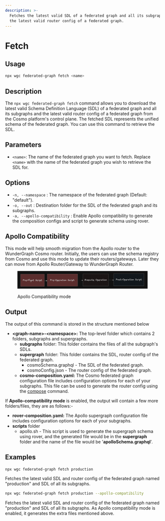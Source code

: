 ```yaml
---
description: >-
  Fetches the latest valid SDL of a federated graph and all its subgraphs and
  the latest valid router config of a federated graph.
---
```


# Fetch

## Usage

```bash
npx wgc federated-graph fetch <name>
```

## Description

The `npx wgc federated-graph fetch` command allows you to download the latest valid Schema Definition Language (SDL) of a federated graph and all its subgraphs and the latest valid router config of a federated graph from the Cosmo platform's control plane. The fetched SDL represents the unified schema of the federated graph. You can use this command to retrieve the SDL.

## Parameters

* `<name>`: The name of the federated graph you want to fetch. Replace `<name>` with the name of the federated graph you wish to retrieve the SDL for.

## Options

* `-n, --namespace` : The namespace of the federated graph (Default: "default").
* `-o, --out` : Destination folder for the SDL of the federated graph and its subgraphs.
* `-a, --apollo-compatibility` : Enable Apollo compatibility to generate the composition configs and script to generate schema using rover.

## Apollo Compatibility

This mode will help smooth migration from the Apollo router to the WunderGraph Cosmo router. Initially, the users can use the schema registry from Cosmo and use this mode to update their routers/gateways. Later they can move from Apollo Router/Gateway to WunderGraph Router.

<figure><img src="../../.gitbook/assets/image.png" alt=""><figcaption><p>Apollo Compatibility mode</p></figcaption></figure>

## Output

The output of this command is stored in the structure mentioned below

* **\<graph-name>-\<namespace>:** The top-level folder which contains 2 folders, subgraphs and supergraphs.
  * **subgraphs** folder: This folder contains the files of all the subgraph's SDLs.
  * **supergraph** folder: This folder contains the SDL, router config of the federated graph.
    * cosmoSchema.graphql - The SDL of the federated graph.
    * cosmoConfig.json - The router config of the federated graph.
  * **cosmo-composition.yaml:** The Cosmo federated graph configuration file includes configuration options for each of your subgraphs. This file can be used to generate the router config using the [compose](../router/compose.md) command.

If **Apollo-compatibility mode** is enabled, the output will contain a few more folders/files, they are as follows:-

* **rover-composition.yaml:** The Apollo supergraph configuration file includes configuration options for each of your subgraphs.
* **scripts** folder
  * apollo.sh - This script is used to generate the supergraph schema using rover, and the generated file would be in the **supergraph** folder and the name of the file would be '**apolloSchema.graphql**'.

## Examples

```bash
npx wgc federated-graph fetch production
```

Fetches the latest valid SDL and router config of the federated graph named "production" and SDL of all its subgraphs.

```bash
npx wgc federated-graph fetch production --apollo-compatibility
```

Fetches the latest valid SDL and router config of the federated graph named "production" and SDL of all its subgraphs. As Apollo compatibility mode is enabled, it generates the extra files mentioned above.
